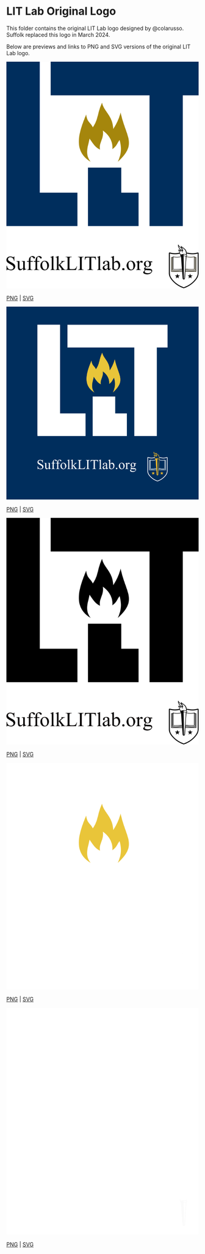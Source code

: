 # LIT Lab Original Logo

This folder contains the original LIT Lab logo designed by @colarusso. Suffolk replaced this logo in March 2024.

Below are previews and links to PNG and SVG versions of the original LIT Lab logo. 

![SuffolkLITLab_navy_and_gold_on_transparent_bg.png](SuffolkLITLab_navy_and_gold_on_transparent_bg.png)

[PNG](SuffolkLITLab_navy_and_gold_on_transparent_bg.png) | [SVG](SuffolkLITLab_navy_and_gold_on_transparent_bg.svg)


![SuffolkLITLab_white_and_gold_on_navy_box.png](SuffolkLITLab_white_and_gold_on_navy_box.png)

[PNG](SuffolkLITLab_white_and_gold_on_navy_box.png) | [SVG](SuffolkLITLab_white_and_gold_on_navy_box.svg)


![SuffolkLITLab_monochromatic_black_on_transparent_bg.png](SuffolkLITLab_monochromatic_black_on_transparent_bg.png)

[PNG](SuffolkLITLab_monochromatic_black_on_transparent_bg.png) | [SVG](SuffolkLITLab_monochromatic_black_on_transparent_bg.svg)


![SuffolkLITLab_white_and_gold_on_transparent_bg.png](SuffolkLITLab_white_and_gold_on_transparent_bg.png)

[PNG](SuffolkLITLab_white_and_gold_on_transparent_bg.png) | [SVG](SuffolkLITLab_white_and_gold_on_transparent_bg.svg)


![SuffolkLITLab_monochromatic_white_on_transparent_bg.png](SuffolkLITLab_monochromatic_white_on_transparent_bg.png)

[PNG](SuffolkLITLab_monochromatic_white_on_transparent_bg.png) | [SVG](SuffolkLITLab_monochromatic_white_on_transparent_bg.svg)
